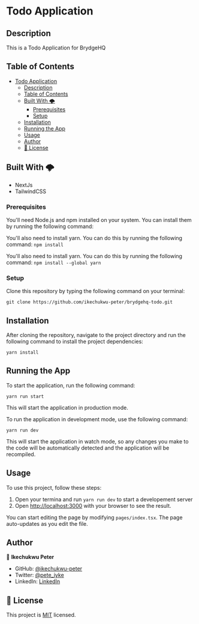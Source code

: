 # Todo Application

## Description

This is a Todo Application for BrydgeHQ

## Table of Contents

- [Todo Application](#todo-application)
  - [Description](#description)
  - [Table of Contents](#table-of-contents)
  - [Built With 🌩️](#built-with-️)
    - [Prerequisites](#prerequisites)
    - [Setup](#setup)
  - [Installation](#installation)
  - [Running the App](#running-the-app)
  - [Usage](#usage)
  - [Author](#author)
  - [📝 License](#-license)

## Built With 🌩️

- NextJs
- TailwindCSS

### Prerequisites

You'll need Node.js and npm installed on your system. You can install them by running the following command:

You'll also need to install yarn. You can do this by running the following command: `npm install`

You'll also need to install yarn. You can do this by running the following command: `npm install --global yarn`

### Setup

Clone this repository by typing the following command on your terminal:

```
git clone https://github.com/ikechukwu-peter/brydgehq-todo.git
```

## Installation

After cloning the repository, navigate to the project directory and run the following command to install the project dependencies:

```
yarn install
```

## Running the App

To start the application, run the following command:

```
yarn run start
```

This will start the application in production mode.

To run the application in development mode, use the following command:

```
yarn run dev
```

This will start the application in watch mode, so any changes you make to the code will be automatically detected and the application will be recompiled.

## Usage

To use this project, follow these steps:

1. Open your termina and run `yarn run dev` to start a developement server
2. Open [http://localhost:3000](http://localhost:3000) with your browser to see the result.

You can start editing the page by modifying `pages/index.tsx`. The page auto-updates as you edit the file.

## Author

👤 **Ikechukwu Peter**

- GitHub: [@ikechukwu-peter](https://github.com/ikechukwu-peter)
- Twitter: [@pete_iyke](https://twitter.com/pete_iyke)
- LinkedIn: [LinkedIn](https://www.linkedin.com/in/peter-ikechukwu/)

## 📝 License

This project is [MIT](./LICENSE) licensed.

